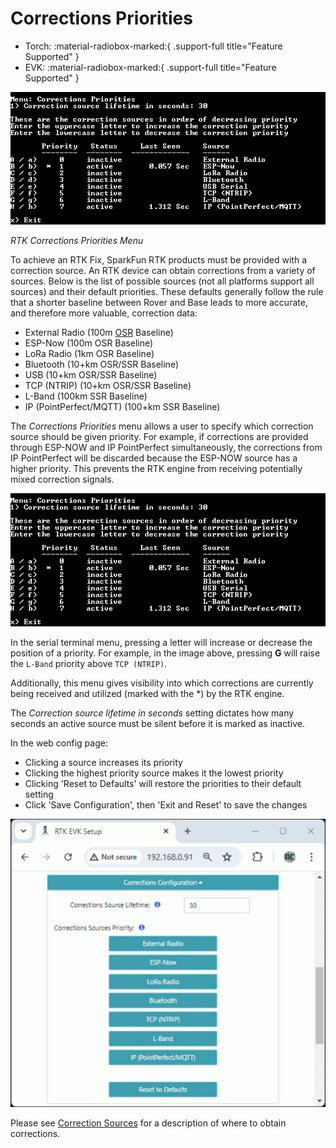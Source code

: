 # Corrections Priorities

<!--
Compatibility Icons
====================================================================================

:material-radiobox-marked:{ .support-full title="Feature Supported" }
:material-radiobox-indeterminate-variant:{ .support-partial title="Feature Partially Supported" }
:material-radiobox-blank:{ .support-none title="Feature Not Supported" }
-->

<div class="grid cards fill" markdown>

- Torch: :material-radiobox-marked:{ .support-full title="Feature Supported" }
- EVK: :material-radiobox-marked:{ .support-full title="Feature Supported" }

</div>

![RTK Corrections Priorities Menu](<img/Terminal/SparkFun RTK Everywhere - Corrections Priorities Menu.png>)

*RTK Corrections Priorities Menu*

To achieve an RTK Fix, SparkFun RTK products must be provided with a correction source. An RTK device can obtain corrections from a variety of sources. Below is the list of possible sources (not all platforms support all sources) and their default priorities. These defaults generally follow the rule that a shorter baseline between Rover and Base leads to more accurate, and therefore more valuable, correction data:

* External Radio (100m [OSR](https://docs.sparkfun.com/SparkFun_RTK_Everywhere_Firmware/correction_sources/#osr-vs-ssr) Baseline)
* ESP-Now (100m OSR Baseline)
* LoRa Radio (1km OSR Baseline)
* Bluetooth (10+km OSR/SSR Baseline)
* USB (10+km OSR/SSR Baseline)
* TCP (NTRIP) (10+km OSR/SSR Baseline)
* L-Band (100km SSR Baseline)
* IP (PointPerfect/MQTT) (100+km SSR Baseline)

The *Corrections Priorities* menu allows a user to specify which correction source should be given priority. For example, if corrections are provided through ESP-NOW and IP PointPerfect simultaneously, the corrections from IP PointPerfect will be discarded because the ESP-NOW source has a higher priority. This prevents the RTK engine from receiving potentially mixed correction signals.

![RTK Corrections Priorities Menu](<img/Terminal/SparkFun RTK Everywhere - Corrections Priorities Menu.png>)

In the serial terminal menu, pressing a letter will increase or decrease the position of a priority. For example, in the image above, pressing **G** will raise the `L-Band` priority above `TCP (NTRIP)`.

Additionally, this menu gives visibility into which corrections are currently being received and utilized (marked with the *) by the RTK engine.

The *Correction source lifetime in seconds* setting dictates how many seconds an active source must be silent before it is marked as inactive.

In the web config page:

* Clicking a source increases its priority
* Clicking the highest priority source makes it the lowest priority
* Clicking 'Reset to Defaults' will restore the priorities to their default setting
* Click 'Save Configuration', then 'Exit and Reset' to save the changes

![RTK Corrections Priorities Web Config](<img/WiFi Config/SparkFun RTK Corrections Priority.gif>)

Please see [Correction Sources](correction_sources.md) for a description of where to obtain corrections.